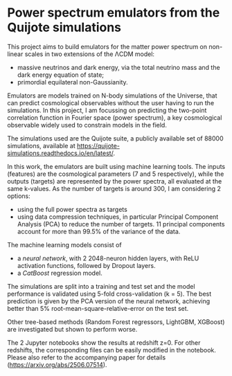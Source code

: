 # Power spectrum emulators from the Quijote simulations

This project aims to build emulators for the matter power spectrum on non-linear scales in two extensions of the ΛCDM model:
- massive neutrinos and dark energy, via the total neutrino mass and the dark energy equation of state;
- primordial equilateral non-Gaussianity.

Emulators are models trained on N-body simulations of the Universe, that can predict cosmological observables without the user having to run the simulations. In this project, I am focussing on predicting the two-point correlation function in Fourier space (power spectrum), a key cosmological observable widely used to constrain models in the field.

The simulations used are the Quijote suite, a publicly available set of 88000 simulations, available at https://quijote-simulations.readthedocs.io/en/latest/.

In this work, the emulators are built using machine learning tools. The inputs (features) are the cosmological parameters (7 and 5 respectively), while the outputs (targets) are represented by the power spectra, all evaluated at the same k-values. As the number of targets is around 300, I am considering 2 options:
- using the full power spectra as targets
- using data compression techniques, in particular Principal Component Analysis (PCA) to reduce the number of targets. 11 principal components account for more than 99.5% of the variance of the data.

The machine learning models consist of
- a *neural network*, with 2 2048-neuron hidden layers, with ReLU activation functions, followed by Dropout layers.
- a *CatBoost* regression model.

The simulations are split into a training and test set and the model performance is validated using 5-fold cross-validation (k = 5).
The best prediction is given by the PCA version of the neural network, achieving better than 5% root-mean-square-relative-error on the test set.

Other tree-based methods (Random Forest regressors, LightGBM, XGBoost) are investigated but shown to perform worse.

The 2 Jupyter notebooks show the results at redshift z=0. For other redshifts, the corresponding files can be easily modified in the notebook. Please also refer to the accompanying paper for details (https://arxiv.org/abs/2506.07514).
